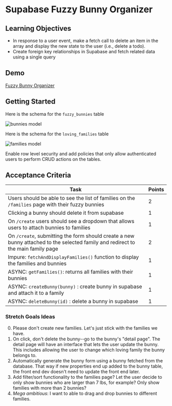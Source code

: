# Supabase Fuzzy Bunny Organizer

## Learning Objectives

- In response to a user event, make a fetch call to delete an item in the array and display the new state to the user (i.e., delete a todo).
- Create foreign key relationships in Supabase and fetch related data using a single query

## Demo

[Fuzzy Bunny Organizer](https://alchemycodelab.github.io/web-01-fuzzy-bunny-organizer/)

## Getting Started

Here is the schema for the `fuzzy_bunnies` table

![bunnies model](https://github.com/alchemycodelab/half-baked-web-01-fuzzy-bunny-organizer/raw/main/bunnies-model.png)

Here is the schema for the `loving_families` table

![families model](https://github.com/alchemycodelab/half-baked-web-01-fuzzy-bunny-organizer/raw/main/families-model.png)

Enable row level security and add policies that only allow authenticated users to perform CRUD actions on the tables.

## Acceptance Criteria

| Task                                                                             | Points |
| -------------------------------------------------------------------------------- | ------ |
|   Users should be able to see the list of families on the `/families` page with their fuzzy bunnies | 2 |
|   Clicking a bunny should delete it from supabase | 1 |
|   On `/create` users should see a dropdown that allows users to attach bunnies to families | 1 |
|   On `/create`, submitting the form should create a new bunny attached to the selected family and redirect to the main family page | 2 |
| Impure: `fetchAndDisplayFamilies()` function to display the families and bunnies            | 1      |
| ASYNC: `getFamilies()`: returns all families with their bunnies                  | 1      |
| ASYNC: `createBunny(bunny)` : create bunny in supabase and attach it to a family | 1      |
| ASYNC: `deleteBunny(id)` : delete a bunny in supabase                            | 1      |

### Stretch Goals Ideas

0. Please don't create new families. Let's just stick with the families we have.
1. On click, don't delete the bunny--go to the bunny's "detail page". The detail page will have an interface that lets the user update the bunny. This includes allowing the user to change which loving family the bunny belongs to.
2. Automatically generate the bunny form using a bunny fetched from the database. That way if new properties end up added to the bunny table, the front end dev doesn't need to update the front end later.
3. Add filter/sort functionality to the families page? Let the user decide to only show bunnies who are larger than 7 lbs, for example? Only show families with more than 2 bunnies?
4. _Mega ambitious_: I want to able to drag and drop bunnies to different families.
